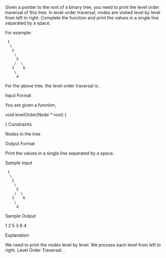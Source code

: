 Given a pointer to the root of a binary tree, you need to print the level order traversal of this tree. In level-order traversal, nodes are visited level by level from left to right. Complete the function  and print the values in a single line separated by a space.

For example:

     1
      \
       2
        \
         5
        /  \
       3    6
        \
         4  
For the above tree, the level order traversal is .

Input Format

You are given a function,

void levelOrder(Node * root) {

}
Constraints

 Nodes in the tree  

Output Format

Print the values in a single line separated by a space.

Sample Input

     1
      \
       2
        \
         5
        /  \
       3    6
        \
         4  
Sample Output

1 2 5 3 6 4

Explanation

We need to print the nodes level by level. We process each level from left to right.
Level Order Traversal: .